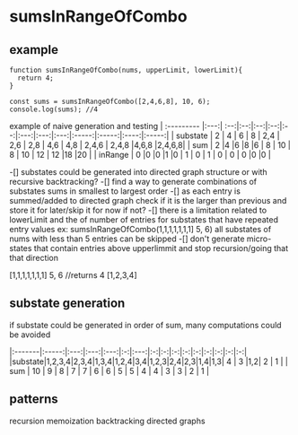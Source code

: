 # sumsInRangeOfCombo

## example
```
function sumsInRangeOfCombo(nums, upperLimit, lowerLimit){
  return 4;
}

const sums = sumsInRangeOfCombo([2,4,6,8], 10, 6);
console.log(sums); //4
```

example of naive generation and testing
| :--------- |:---:| :--:|:--:|:--:|:--:|:--:|:---:|:---:|:---:|:-----:|:-----:|:----:|:-----:|
| substate |  2  | 4   | 6 | 8 | 2,4 | 2,6 | 2,8 | 4,6 | 4,8 | 2,4,6 | 2,4,8 |4,6,8 |2,4,6,8|
| sum        | 2   |4    |6  |8  |6    | 8   | 10  | 8   |  10 |   12  | 12    |18    |20     |
| inRange    | 0   |0    |0  |1  |0    | 1   | 0   | 1   |  0  |   0   | 0     |0     |0      |

 -[] substates could be generated into directed graph structure or with recursive backtracking?
 -[] find a way to generate combinations of substates sums in smallest to largest order
  -[] as each entry is summed/added to directed graph check if it is the larger than previous and store it for later/skip it for now if not?
  -[] there is a limitation related to lowerLimit and the of number of entries for substates that have repeated entry values 
  ex: sumsInRangeOfCombo(1,1,1,1,1,1,1] 5, 6) all substates of nums with less than 5 entries can be skipped
 -[] don't generate micro-states that contain entries above upperlimmit and stop recursion/going that that direction 
 

[1,1,1,1,1,1,1] 5, 6 //returns 4 
[1,2,3,4] 

## substate generation
if substate could be generated in order of sum, many computations could be avoided

|:-------|:-----:|:---:|:---:|:---:|:-:|:---:|:-:|:-:|:-:|:-:|:-:|:-:|:-:|:-:|:-:|
|substate|1,2,3,4|2,3,4|1,3,4|1,2,4|3,4|1,2,3|2,4|2,3|1,4|1,3| 4 | 3 |1,2| 2 | 1 |
| sum    | 10    | 9   | 8   | 7   | 7 | 6   | 6 | 5 | 5 | 4 | 4 | 3 | 3 | 2 | 1 |



## patterns
recursion
memoization
backtracking
directed graphs


